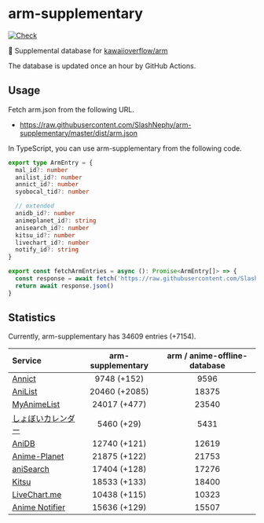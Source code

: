 # arm-supplementary

[![Check](https://github.com/SlashNephy/arm-supplementary/actions/workflows/check-node.yml/badge.svg)](https://github.com/SlashNephy/arm-supplementary/actions/workflows/check-node.yml)

💊 Supplemental database for [kawaiioverflow/arm](https://github.com/kawaiioverflow/arm)

The database is updated once an hour by GitHub Actions.

## Usage

Fetch arm.json from the following URL.

- https://raw.githubusercontent.com/SlashNephy/arm-supplementary/master/dist/arm.json

In TypeScript, you can use arm-supplementary from the following code.

```TypeScript
export type ArmEntry = {
  mal_id?: number
  anilist_id?: number
  annict_id?: number
  syobocal_tid?: number

  // extended
  anidb_id?: number
  animeplanet_id?: string
  anisearch_id?: number
  kitsu_id?: number
  livechart_id?: number
  notify_id?: string
}

export const fetchArmEntries = async (): Promise<ArmEntry[]> => {
  const response = await fetch('https://raw.githubusercontent.com/SlashNephy/arm-supplementary/master/dist/arm.json')
  return await response.json()
}
```

## Statistics

Currently, arm-supplementary has 34609 entries (+7154).

| Service                                     | arm-supplementary | arm / anime-offline-database |
| :------------------------------------------ | :---------------: | :--------------------------: |
| [Annict](https://annict.com)                |    9748 (+152)    |             9596             |
| [AniList](https://anilist.co)               |   20460 (+2085)   |            18375             |
| [MyAnimeList](https://myanimelist.net)      |   24017 (+477)    |            23540             |
| [しょぼいカレンダー](https://cal.syoboi.jp) |    5460 (+29)     |             5431             |
| [AniDB](https://anidb.net)                  |   12740 (+121)    |            12619             |
| [Anime-Planet](https://anime-planet.com)    |   21875 (+122)    |            21753             |
| [aniSearch](https://anisearch.com)          |   17404 (+128)    |            17276             |
| [Kitsu](https://kitsu.io)                   |   18533 (+133)    |            18400             |
| [LiveChart.me](https://livechart.me)        |   10438 (+115)    |            10323             |
| [Anime Notifier](https://notify.moe)        |   15636 (+129)    |            15507             |
